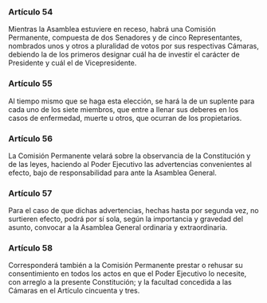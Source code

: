### Artículo 54 ###

Mientras la Asamblea estuviere en receso, habrá una Comisión Permanente, compuesta de dos Senadores y de cinco Representantes, nombrados unos y otros a pluralidad de votos por sus respectivas Cámaras, debiendo la de los primeros designar cuál ha de investir el carácter de Presidente y cuál el de Vicepresidente.

### Artículo 55 ###

Al tiempo mismo que se haga esta elección, se hará la de un suplente para cada uno de los siete miembros, que entre a llenar sus deberes en los casos de enfermedad, muerte u otros, que ocurran de los propietarios.

### Artículo 56 ###

La Comisión Permanente velará sobre la observancia de la Constitución y de las leyes, haciendo al Poder Ejecutivo las advertencias convenientes al efecto, bajo de responsabilidad para ante la Asamblea General.

### Artículo 57 ###

Para el caso de que dichas advertencias, hechas hasta por segunda vez, no surtieren efecto, podrá por sí sola, según la importancia y gravedad del asunto, convocar a la Asamblea General ordinaria y extraordinaria.

### Artículo 58 ###

Corresponderá también a la Comisión Permanente prestar o rehusar su consentimiento en todos los actos en que el Poder Ejecutivo lo necesite, con arreglo a la presente Constitución; y la facultad concedida a las Cámaras en el Artículo cincuenta y tres.
